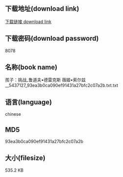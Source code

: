 ## 下载地址(download link)
[下载链接 download link](https://voluble-croquembouche-d321dc.netlify.app/?s=%E5%AD%A9%E5%AD%90%EF%BC%9A%E6%8C%91%E6%88%98_%E9%B2%81%E9%81%93%E5%A4%AB%E2%80%A2%E5%BE%B7%E9%9B%B7%E5%85%8B%E6%96%AF++%E8%96%87%E5%A7%AC%E2%80%A2%E7%B4%A2%E5%B0%94%E5%85%B9__5437127_93ea3b0ca090ef91431a27bfc2c07a2b.txt)

## 下载密码(download password)
8078

## 名称(book name)
孩子：挑战_鲁道夫•德雷克斯  薇姬•索尔兹__5437127_93ea3b0ca090ef91431a27bfc2c07a2b.txt.txt

## 语言(language)
chinese

## MD5
93ea3b0ca090ef91431a27bfc2c07a2b

## 大小(filesize)
535.2 KB
